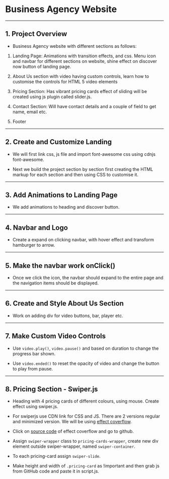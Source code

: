 # Business Agency Website

---

## 1. Project Overview

- Business Agency website with different sections as follows:

1. Landing Page: Animations with transition effects, and css. Menu icon and navbar for different sections on website, shine effect on discover now button of landing page.

2. About Us section with video having custom controls, learn how to customise the controls for HTML 5 video elements

3. Pricing Section: Has vibrant pricing cards effect of sliding will be created using js plugin called slider.js.

4. Contact Section: Will have contact details and a couple of field to get name, email etc.

5. Footer

---

## 2. Create and Customize Landing

- We will first link css, js file and import font-awesome css using cdnjs font-awesome.

- Next we build the project section by section first creating the HTML markup for each section and then using CSS to customise it.

---

## 3. Add Animations to Landing Page

- We add animations to heading and discover button.

---

## 4. Navbar and Logo

- Create a expand on clicking navbar, with hover effect and transform hamburger to arrow.

---

## 5. Make the navbar work onClick()

- Once we click the icon, the navbar should expand to the entire page and the navigation items should be displayed.

---

## 6. Create and Style About Us Section

- Work on adding div for video buttons, bar, player etc.

---

## 7. Make Custom Video Controls

- Use `video.play()`, `video.pause()` and based on duration to change the progress bar shown.

- Use `video.ended()` to reset the opacity of video and change the button to play from pause.

---

## 8. Pricing Section - Swiper.js

- Heading with 4 pricing cards of different colours, using mouse. Create effect using swiper.js.

- For swiperjs use CDN link for CSS and JS. There are 2 versions regular and minimized version. We will be using [effect coverflow](https://swiperjs.com/demos#effect-coverflow).

- Click on [source code](https://github.com/nolimits4web/Swiper/blob/master/demos/250-effect-flip.html) of effect coverflow and go to github.

- Assign `swiper-wrapper` class to `pricing-cards-wrapper`, create new div element outside swiper-wrapper, named `swiper-container`.

- To each pricing-card assign `swiper-slide`.

- Make height and width of `.pricing-card` as !important and then grab js from GitHub code and paste it in script.js.
